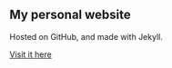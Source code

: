 ## My personal website



Hosted on GitHub, and made with Jekyll. 



[Visit it here](https://duarteocarmo.com) 

